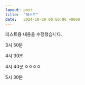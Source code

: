 ```yaml
---
layout: post
title:  "테스트"
date:   2024-10-29 00:00:00 +0900
---
```

테스트용 내용을 수정했습니다.

3시 50분

4시 30분

4시 40분
ㅇㅇㅇㅇ

5시 30분
